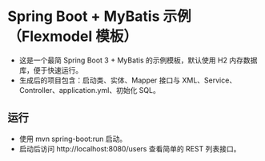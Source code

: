 # Spring Boot + MyBatis 示例（Flexmodel 模板）

- 这是一个最简 Spring Boot 3 + MyBatis 的示例模板，默认使用 H2 内存数据库，便于快速运行。
- 生成后的项目包含：启动类、实体、Mapper 接口与 XML、Service、Controller、application.yml、初始化 SQL。

## 运行

- 使用 mvn spring-boot:run 启动。
- 启动后访问 http://localhost:8080/users 查看简单的 REST 列表接口。
